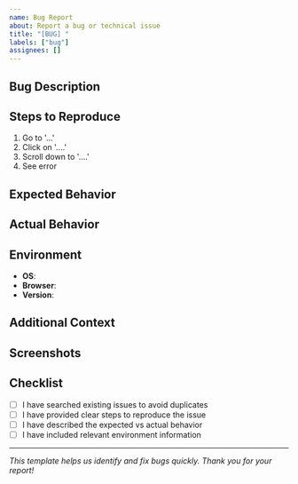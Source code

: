 ```yaml
---
name: Bug Report
about: Report a bug or technical issue
title: "[BUG] "
labels: ["bug"]
assignees: []
---
```


## Bug Description
<!-- A clear and concise description of what the bug is -->

## Steps to Reproduce
<!-- Steps to reproduce the behavior -->
1. Go to '...'
2. Click on '....'
3. Scroll down to '....'
4. See error

## Expected Behavior
<!-- A clear and concise description of what you expected to happen -->

## Actual Behavior
<!-- A clear and concise description of what actually happened -->

## Environment
- **OS**: 
- **Browser**: 
- **Version**: 

## Additional Context
<!-- Add any other context about the problem here -->

## Screenshots
<!-- If applicable, add screenshots to help explain your problem -->

## Checklist
- [ ] I have searched existing issues to avoid duplicates
- [ ] I have provided clear steps to reproduce the issue
- [ ] I have described the expected vs actual behavior
- [ ] I have included relevant environment information

---
*This template helps us identify and fix bugs quickly. Thank you for your report!* 